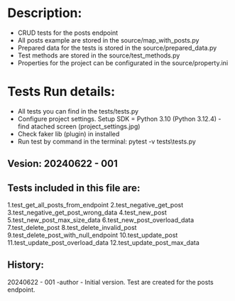 # Description:
 - CRUD tests for the posts endpoint
 - All posts example are stored in the source/map_with_posts.py
 - Prepared data for the tests is stored in the source/prepared_data.py
 - Test methods are stored in the source/test_methods.py
 - Properties for the project can be configurated in the source/property.ini

# Tests Run details:
 - All tests you can find in the tests/tests.py
 -  Configure project settings. Setup SDK = Python 3.10 (Python 3.12.4) - find atached screen (project_settings.jpg)
 -  Check faker lib (plugin) in installed
 -  Run test by command in the terminal: pytest -v tests\tests.py

##  Vesion: 20240622 - 001

## Tests included in this file are:
 1.test_get_all_posts_from_endpoint
 2.test_negative_get_post
 3.test_negative_get_post_wrong_data
 4.test_new_post
 5.test_new_post_max_size_data
 6.test_new_post_overload_data
 7.test_delete_post
 8.test_delete_invalid_post
 9.test_delete_post_with_null_endpoint
 10.test_update_post
 11.test_update_post_overload_data
 12.test_update_post_max_data

## History: 
20240622 - 001 -author - Initial version. Test are created for the posts endpoint.
